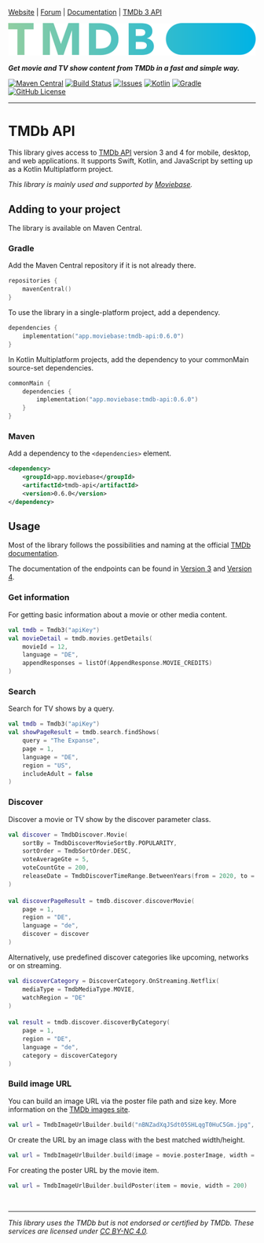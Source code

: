 [Website](https://www.themoviedb.org) |
[Forum](https://www.themoviedb.org/talk/category/5047958519c29526b50017d6) |
[Documentation](https://www.themoviedb.org/documentation/api) |
[TMDb 3 API](https://developers.themoviedb.org/3)


<a href="https://www.themoviedb.org"><img alt="TMDb" src="doc/images/blue_short.svg" width="600"></a>

***Get movie and TV show content from TMDb in a fast and simple way.***

[![Maven Central](https://img.shields.io/maven-central/v/app.moviebase/tmdb-api?label=Maven%20Central)](https://search.maven.org/artifact/app.moviebase/tmdb-api)
[![Build Status](https://app.bitrise.io/app/0e5dcdc490429c81/status.svg?token=dRSlP2lXiMSQ8keWh-o8mQ&branch=master)](https://app.bitrise.io/app/0e5dcdc490429c81)
[![Issues](https://img.shields.io/github/issues/MoviebaseApp/tmdb-api/total)](http://kotlinlang.org)
[![Kotlin](https://img.shields.io/badge/kotlin-1.5.30-blue.svg?logo=kotlin)](http://kotlinlang.org)
[![Gradle](https://img.shields.io/badge/Gradle-7-green?style=flat)](https://gradle.org)
[![GitHub License](https://img.shields.io/badge/license-Apache%20License%202.0-blue.svg?style=flat)](http://www.apache.org/licenses/LICENSE-2.0)

<hr>


# TMDb API
This library gives access to [TMDb API](https://www.themoviedb.org/documentation/api) version 3 and 4 for mobile, desktop, and web applications. 
It supports Swift, Kotlin, and JavaScript by setting up as a Kotlin Multiplatform project.

*This library is mainly used and supported by [Moviebase](https://www.moviebase.app).*


## Adding to your project

The library is available on Maven Central.

### Gradle

Add the Maven Central repository if it is not already there.

```kotlin
repositories {
    mavenCentral()
}
```

To use the library in a single-platform project, add a dependency.

```kotlin
dependencies {
    implementation("app.moviebase:tmdb-api:0.6.0")
}
```

In Kotlin Multiplatform projects, add the dependency to your commonMain source-set dependencies.

```kotlin
commonMain {
    dependencies {
        implementation("app.moviebase:tmdb-api:0.6.0")
    }
}
``` 

### Maven

Add a dependency to the `<dependencies>` element.

```xml
<dependency>
    <groupId>app.moviebase</groupId>
    <artifactId>tmdb-api</artifactId>
    <version>0.6.0</version>
</dependency>
```


## Usage
Most of the library follows the possibilities and naming at the official [TMDb documentation](https://www.themoviedb.org/documentation/api).

The documentation of the endpoints can be found in [Version 3](https://developers.themoviedb.org/3) and [Version 4](https://developers.themoviedb.org/4).


### Get information
For getting basic information about a movie or other media content.

```kotlin
val tmdb = Tmdb3("apiKey")
val movieDetail = tmdb.movies.getDetails(
    movieId = 12,
    language = "DE",
    appendResponses = listOf(AppendResponse.MOVIE_CREDITS)
)
```

### Search
Search for TV shows by a query.

```kotlin
val tmdb = Tmdb3("apiKey")
val showPageResult = tmdb.search.findShows(
    query = "The Expanse",
    page = 1,
    language = "DE",
    region = "US",
    includeAdult = false
)
```


### Discover
Discover a movie or TV show by the discover parameter class.

```kotlin
val discover = TmdbDiscover.Movie(
    sortBy = TmdbDiscoverMovieSortBy.POPULARITY,
    sortOrder = TmdbSortOrder.DESC,
    voteAverageGte = 5,
    voteCountGte = 200,
    releaseDate = TmdbDiscoverTimeRange.BetweenYears(from = 2020, to = 2021)
)

val discoverPageResult = tmdb.discover.discoverMovie(
    page = 1,
    region = "DE",
    language = "de",
    discover = discover
)
```

Alternatively, use predefined discover categories like upcoming, networks or on streaming.

```kotlin
val discoverCategory = DiscoverCategory.OnStreaming.Netflix(
    mediaType = TmdbMediaType.MOVIE,
    watchRegion = "DE"
)

val result = tmdb.discover.discoverByCategory(
    page = 1,
    region = "DE",
    language = "de",
    category = discoverCategory
)
```

### Build image URL

You can build an image URL via the poster file path and size key. More information on the [TMDb images site](https://developers.themoviedb.org/3/getting-started/images).

```kotlin
val url = TmdbImageUrlBuilder.build("nBNZadXqJSdt05SHLqgT0HuC5Gm.jpg", "w154")
```

Or create the URL by an image class with the best matched width/height.

```kotlin
val url = TmdbImageUrlBuilder.build(image = movie.posterImage, width = 200, height = 300)
```

For creating the poster URL by the movie item.

```kotlin
val url = TmdbImageUrlBuilder.buildPoster(item = movie, width = 200)
```

<br>

<hr>

*This library uses the TMDb but is not endorsed or certified by TMDb. These services are licensed under [CC BY-NC 4.0](https://creativecommons.org/licenses/by-nc/4.0).*
